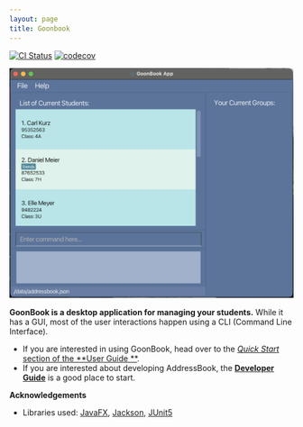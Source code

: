 ```yaml
---
layout: page
title: Goonbook
---
```


[![CI Status](https://github.com/AY2425S1-CS2103T-W08-4/tp/workflows/Java%20CI/badge.svg)](https://github.com/AY2425S1-CS2103T-W08-4/tp/actions)
[![codecov](https://codecov.io/github/AY2425S1-CS2103T-W08-2/tp/graph/badge.svg?token=1LWE987C3X)](https://codecov.io/github/AY2425S1-CS2103T-W08-4/tp)

![Ui](images/Ui.png)

**GoonBook is a desktop application for managing your students.** While it has a GUI, most of the user
interactions happen using a CLI (Command Line Interface).

* If you are interested in using GoonBook, head over to the [_Quick Start_ section of the **User Guide
  **](UserGuide.html#quick-start).
* If you are interested about developing AddressBook, the [**Developer Guide**](DeveloperGuide.html) is a good place to
  start.

**Acknowledgements**

* Libraries
  used: [JavaFX](https://openjfx.io/), [Jackson](https://github.com/FasterXML/jackson), [JUnit5](https://github.com/junit-team/junit5)
